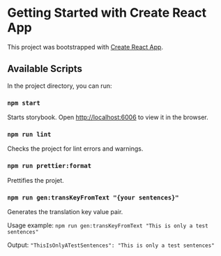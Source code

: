 # Getting Started with Create React App

This project was bootstrapped with [Create React App](https://github.com/facebook/create-react-app).

## Available Scripts

In the project directory, you can run:

### `npm start`

Starts storybook.
Open [http://localhost:6006](http://localhost:6006) to view it in the browser.

### `npm run lint`

Checks the project for lint errors and warnings.

### `npm run prettier:format`

Prettifies the projet.

### `npm run gen:transKeyFromText "{your sentences}"`

Generates the translation key value pair. 

Usage example: `npm run gen:transKeyFromText "This is only a test sentences"`

Output: `"ThisIsOnlyATestSentences": "This is only a test sentences"`